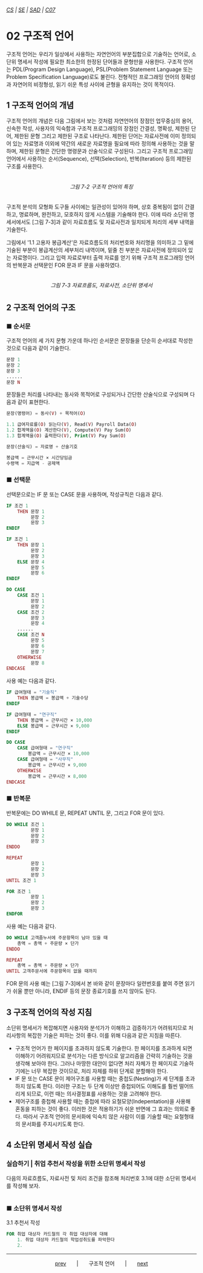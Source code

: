 ###### [*CS*](../../README.md) | [*SE*](../README.md) | [*SAD*](README.md) | [*C07*](C07-00.md)

# 02 구조적 언어

구조적 언어는 우리가 일상에서 사용하는 자연언어의 부분집합으로 기술하는 언어로, 소단위 명세서 작성에 필요한 최소한의 한정된 단어들과 문형만을 사용한다. 구조적 언어는 PDL(Program Design Language), PSL(Problem Statement Language 또는 Problem Specification Language)로도 불린다. 전형적인 프로그래밍 언어의 정확성과 자연어의 비정형성, 읽기 쉬운 특성 사이에 균형을 유지하는 것이 목적이다.

## 1 구조적 언어의 개념

구조적 언어의 개념은 다음 그림에서 보는 것처럼 자연언어의 장점인 업무중심의 용어, 신속한 작성, 사용자의 익숙함과 구조적 프로그래밍의 장점인 간결성, 명확성, 제한된 단어, 제한된 문형 그리고 제한된 구조로 나타난다. 제한된 단어는 자료사전에 이미 정의되어 있는 자료명과 이외에 약간의 새로운 자료명을 필요에 따라 정의해 사용하는 것을 말하며, 제한된 문형은 간단한 명령문과 산술식으로 구성된다. 그리고 구조적 프로그래밍 언어에서 사용하는 순서(Sequence), 선택(Selection), 반복(Iteration) 등의 제한된 구조를 사용한다.

<p align="center">
    <img src="">
    <h6 align="center">
        그림 7-2 구조적 언어의 특징
    </h6>
</p>

구조적 분석의 모형화 도구들 사이에는 일관성이 있어야 하며, 상호 중복됨이 없이 간결하고, 명료하며, 완전하고, 모호하지 않게 시스템을 기술해야 한다. 이에 따라 소단위 명세서에서도 [그림 7-3]과 같이 자료흐름도 및 자료사전과 일치되게 처리의 세부 내역을 기술한다.

그림에서 '1.1 고용자 봉급계산'은 자료흐름도의 처리번호와 처리명을 의미하고 그 밑에 기술된 부분이 봉급계산의 세부처리 내역이며, 밑줄 친 부분은 자료사전에 정의되어 있는 자료명이다. 그리고 입력 자료로부터 출력 자료를 얻기 위해 구조적 프로그래밍 언어의 반복문과 선택문인 FOR 문과 IF 문을 사용하였다.

<p align="center">
    <img src="">
    <h6 align="center">
        그림 7-3 자료흐름도, 자료사전, 소단위 명세서
    </h6>
</p>

## 2 구조적 언어의 구조

### ■ 순서문

구조적 언어의 세 가지 문형 가운데 하나인 순서문은 문장들을 단순히 순서대로 작성한 것으로 다음과 같이 기술한다.

```php
문장 1
문장 2
문장 3
......
문장 N
```

문장들은 처리를 나타내는 동사와 목적어로 구성되거나 간단한 산술식으로 구성되며 다음과 같이 표현한다.

```php
문장(명령어) = 동사(V) + 목적어(O)

1.1 급여자료를(O) 읽는다(V), Read(V) Payroll Data(O)
1.2 합계액을(O) 계산한다(V), Compute(V) Pay Sum(O)
1.3 합계액을(O) 출력한다(V), Print(V) Pay Sum(O)

문장(산술식) = 자료명 + 산술기호

봉급액 = 근무시간 × 시간당임금  
수령액 = 지급액 - 공제액
```

### ■ 선택문

선택문으로는 IF 문 또는 CASE 문을 사용하며, 작성규칙은 다음과 같다.

```php
IF 조건 1
    THEN 문장 1
         문장 2
         문장 3
ENDIF

IF 조건 1
    THEN 문장 1
         문장 2
         문장 3
    ELSE 문장 4
         문장 5
         문장 6
ENDIF

DO CASE
    CASE 조건 1
         문장 1
         문장 2
    CASE 조건 2
         문장 3
         문장 4
    ......
    CASE 조건 N
         문장 5
         문장 6
         문장 7
    OTHERWISE
         문장 8
ENDCASE
```

사용 예는 다음과 같다.

```php
IF 급여형태 = "기술직"  
    THEN 봉급액 = 봉급액 + 기술수당
ENDIF

IF 급여형태 = "연구직"
    THEN 봉급액 = 근무시간 × 10,000
    ELSE 봉급액 = 근무시간 × 9,000
ENDIF

DO CASE
    CASE 급여형태 = "연구직"
        봉급액 = 근무시간 × 10,000
    CASE 급여형태 = "사무직"
        봉급액 = 근무시간 × 9,000
    OTHERWISE
        봉급액 = 근무시간 × 8,000
ENDCASE
```

### ■ 반복문

반복문에는 DO WHILE 문, REPEAT UNTIL 문, 그리고 FOR 문이 있다.

```php
DO WHILE 조건 1
         문장 1
         문장 2
         문장 3
ENDDO

REPEAT
         문장 1
         문장 2
         문장 3
UNTIL 조건 1

FOR 조건 1
         문장 1
         문장 2
         문장 3
ENDFOR
```

사용 예는 다음과 같다.

```php
DO WHILE 고객줌누서에 주문항목이 남아 있을 때
    총액 = 총액 + 주문량 × 단가
ENDDO

REPEAT
    총액 = 총액 + 주문량 × 단가
UNTIL 고객주문서에 주문항목이 없을 때까지
```

FOR 문의 사용 예는 [그림 7-3]에서 본 바와 같이 문장마다 일련번호를 붙여 주면 읽기가 쉬울 뿐만 아니라, ENDIF 등의 문장 종료기호를 쓰지 않아도 된다.

## 3 구조적 언어의 작성 지침

소단위 명세서가 복잡해지면 사용자와 분석가가 이해하고 검증하기가 어려워지므로 처리사항의 복잡한 기술은 피하는 것이 좋다. 이를 위해 다음과 같은 지침을 따른다.

* 구조적 언어가 한 페이지를 초과하지 않도록 기술한다. 한 페이지를 초과하게 되면 이해하기 어려워지므로 분석가는 다른 방식으로 알고리즘을 간략히 기술하는 것을 생각해 보아야 한다. 그러나 마땅한 대안이 없다면 처리 자체가 한 페이지로 기술하기에는 너무 복잡한 것이므로, 처리 자체를 하위 단계로 분할해야 한다.
* IF 문 또는 CASE 문이 제어구조를  사용할 때는 중첩도(Nesting)가 세 단계를 초과하지 않도록 한다. 이러한 구조는 두 단계 이상만 중첩되어도 이해도를 훨씬 떨어뜨리게 되므로, 이런 때는 의사결정표를 사용하는 것을 고려해야 한다.
* 제어구조를 중첩해 사용할 때는 중첩에 따라 요철모양(Indepentation)을 사용해 혼동을 피하는 것이 좋다. 이러한 것은 적용하기가 쉬운 반면에 그 효과는 의외로 좋다. 따라서 구조적 언어의 문서화에 익숙치 않은 사람이 이를 기술할 때는 요철형태의 문서화를 주지시키도록 한다.

## 4 소단위 명세서 작성 실습

### 실습하기 | 취업 추천서 작성을 위한 소단위 명세서 작성

다음의 자료흐름도, 자료사전 및 처리 조건을 참조해 처리번호 3.1에 대한 소단위 명세서를 작성해 보자.

<p align="center">
    <img src="">
</p>

### ■ 소단위 명세서 작성

3.1 추천서 작성

```php
FOR 취업 대상자 카드철의 각 취업 대상자에 대해
    1. 취업 대상자 카드철의 학업성취도를 파악한다
    2. 
```

---

<p align="center">
    <a href="C07-01.md">prev</a>
    &nbsp; &nbsp; &nbsp; | &nbsp; &nbsp; &nbsp;
    구조적 언어
    &nbsp; &nbsp; &nbsp; | &nbsp; &nbsp; &nbsp;
    <a href="C07-03.md">next</a>
</p>
